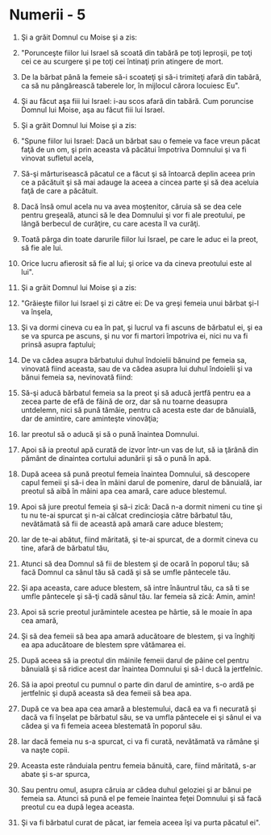 # Numerii - 5

1. Şi a grăit Domnul cu Moise şi a zis: 

2. "Porunceşte fiilor lui Israel să scoată din tabără pe toţi leproşii, pe toţi cei ce au scurgere şi pe toţi cei întinaţi prin atingere de mort. 

3. De la bărbat până la femeie să-i scoateţi şi să-i trimiteţi afară din tabără, ca să nu pângărească taberele lor, în mijlocul cărora locuiesc Eu". 

4. Şi au făcut aşa fiii lui Israel: i-au scos afară din tabără. Cum poruncise Domnul lui Moise, aşa au făcut fiii lui Israel. 

5. Şi a grăit Domnul lui Moise şi a zis: 

6. "Spune fiilor lui Israel: Dacă un bărbat sau o femeie va face vreun păcat faţă de un om, şi prin aceasta vă păcătui împotriva Domnului şi va fi vinovat sufletul acela, 

7. Să-şi mărturisească păcatul ce a făcut şi să întoarcă deplin aceea prin ce a păcătuit şi să mai adauge la aceea a cincea parte şi să dea aceluia faţă de care a păcătuit. 

8. Dacă însă omul acela nu va avea moştenitor, căruia să se dea cele pentru greşeală, atunci să le dea Domnului şi vor fi ale preotului, pe lângă berbecul de curăţire, cu care acesta îl va curăţi. 

9. Toată pârga din toate darurile fiilor lui Israel, pe care le aduc ei la preot, să fie ale lui. 

10. Orice lucru afierosit să fie al lui; şi orice va da cineva preotului este al lui". 

11. Şi a grăit Domnul lui Moise şi a zis: 

12. "Grăieşte fiilor lui Israel şi zi către ei: De va greşi femeia unui bărbat şi-l va înşela, 

13. Şi va dormi cineva cu ea în pat, şi lucrul va fi ascuns de bărbatul ei, şi ea se va spurca pe ascuns, şi nu vor fi martori împotriva ei, nici nu va fi prinsă asupra faptului; 

14. De va cădea asupra bărbatului duhul îndoielii bănuind pe femeia sa, vinovată fiind aceasta, sau de va cădea asupra lui duhul îndoielii şi va bănui femeia sa, nevinovată fiind: 

15. Să-şi aducă bărbatul femeia sa la preot şi să aducă jertfă pentru ea a zecea parte de efă de făină de orz, dar să nu toarne deasupra untdelemn, nici să pună tămâie, pentru că acesta este dar de bănuială, dar de amintire, care aminteşte vinovăţia; 

16. Iar preotul să o aducă şi să o pună înaintea Domnului. 

17. Apoi să ia preotul apă curată de izvor într-un vas de lut, să ia ţărână din pământ de dinaintea cortului adunării şi să o pună în apă. 

18. După aceea să pună preotul femeia înaintea Domnului, să descopere capul femeii şi să-i dea în mâini darul de pomenire, darul de bănuială, iar preotul să aibă în mâini apa cea amară, care aduce blestemul. 

19. Apoi să jure preotul femeia şi să-i zică: Dacă n-a dormit nimeni cu tine şi tu nu te-ai spurcat şi n-ai călcat credincioşia către bărbatul tău, nevătămată să fii de această apă amară care aduce blestem; 

20. Iar de te-ai abătut, fiind măritată, şi te-ai spurcat, de a dormit cineva cu tine, afară de bărbatul tău, 

21. Atunci să dea Domnul să fii de blestem şi de ocară în poporul tău; să facă Domnul ca sânul tău să cadă şi să se umfle pântecele tău. 

22. Şi apa aceasta, care aduce blestem, să intre înăuntrul tău, ca să ti se umfle pântecele şi să-ţi cadă sânul tău. Iar femeia să zică: Amin, amin! 

23. Apoi să scrie preotul jurămintele acestea pe hârtie, să le moaie în apa cea amară, 

24. Şi să dea femeii să bea apa amară aducătoare de blestem, şi va înghiţi ea apa aducătoare de blestem spre vătămarea ei. 

25. După aceea să ia preotul din mâinile femeii darul de pâine cel pentru bănuială şi să ridice acest dar înaintea Domnului şi să-l ducă la jertfelnic. 

26. Să ia apoi preotul cu pumnul o parte din darul de amintire, s-o ardă pe jertfelnic şi după aceasta să dea femeii să bea apa. 

27. După ce va bea apa cea amară a blestemului, dacă ea va fi necurată şi dacă va fi înşelat pe bărbatul său, se va umfla pântecele ei şi sânul ei va cădea şi va fi femeia aceea blestemată în poporul său. 

28. Iar dacă femeia nu s-a spurcat, ci va fi curată, nevătămată va rămâne şi va naşte copii. 

29. Aceasta este rânduiala pentru femeia bănuită, care, fiind măritată, s-ar abate şi s-ar spurca, 

30. Sau pentru omul, asupra căruia ar cădea duhul geloziei şi ar bănui pe femeia sa. Atunci să pună el pe femeie înaintea feţei Domnului şi să facă preotul cu ea după legea aceasta. 

31. Şi va fi bărbatul curat de păcat, iar femeia aceea îşi va purta păcatul ei". 

